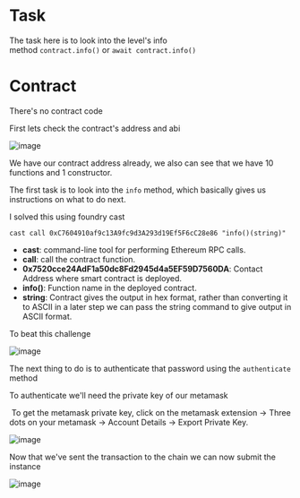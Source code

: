 # Task

The task here is to look into the level's info method `contract.info()` or `await contract.info()`

# Contract

There's no contract code


First lets check the contract's address and abi

![image](https://github.com/user-attachments/assets/5433bfb6-1e0b-42c1-ad04-8dfb34f0b0ec)

We have our contract address already, we also can see that we have 10 functions and 1 constructor. 

The first task is to look into the ```info``` method, which basically gives us instructions on what to do next.

I solved this using foundry cast

```
cast call 0xC7604910af9c13A9fc9d3A293d19Ef5F6cC28e86 "info()(string)"
```

- **cast**: command-line tool for performing Ethereum RPC calls.
- **call**: call the contract function.
- **0x7520cce24AdF1a50dc8Fd2945d4a5EF59D7560DA**: Contact Address where smart contract is deployed.
- **info()**: Function name in the deployed contract.
- **string**: Contract gives the output in hex format, rather than converting it to ASCII in a later step we can pass the string command to give output in ASCII format.

To beat this challenge

![image](https://github.com/user-attachments/assets/918c9a8e-4f3a-4f7c-b144-8ac8207fc288)

The next thing to do is to authenticate that password using the `authenticate` method

To authenticate we'll need the private key of our metamask

 To get the metamask private key, click on the metamask extension -> Three dots on your metamask -> Account Details -> Export Private Key.

![image](https://github.com/user-attachments/assets/56b0f1c7-4e0e-4690-a11e-1dc13b051f4b)

Now that we've sent the transaction to the chain we can now submit the instance

![image](https://github.com/user-attachments/assets/08df4f21-1363-4dbb-9ec6-6c5a35d51a28)








 
